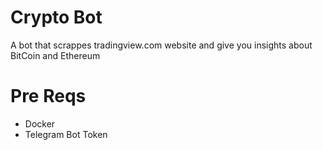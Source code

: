 # Crypto Bot

A bot that scrappes tradingview.com website and give you insights about BitCoin and Ethereum

# Pre Reqs

- Docker
- Telegram Bot Token